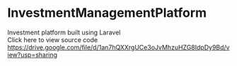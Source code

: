 # InvestmentManagementPlatform
Investment platform built using Laravel <br>
Click here to view source code https://drive.google.com/file/d/1an7hQXXrgUCe3oJvMhzuHZG8IdpDy9Bd/view?usp=sharing
